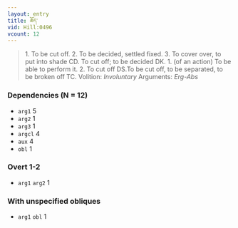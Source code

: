 ```yaml
---
layout: entry
title: ཆོད་
vid: Hill:0496
vcount: 12
---
```

> 1\. To be cut off\. 2\. To be decided, settled fixed\. 3\. To cover over, to put into shade CD\. To cut off; to be decided DK\. 1\. (of an action) To be able to perform it\. 2\. To cut off DS\.To be cut off, to be separated, to be broken off TC\.
> Volition: _Involuntary_
> Arguments: _Erg-Abs_


### Dependencies (N = 12)
* `arg1` 5
* `arg2` 1
* `arg3` 1
* `argcl` 4
* `aux` 4
* `obl` 1


### Overt 1-2
* `arg1` `arg2` 1


### With unspecified obliques
* `arg1` `obl` 1
